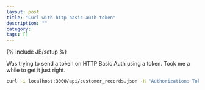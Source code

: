 ```yaml
---
layout: post
title: "Curl with http basic auth token"
description: ""
category: 
tags: []
---
```

{% include JB/setup %}

Was trying to send a token on HTTP Basic Auth using a token. Took me a while to get it just right.

```bash
curl -i localhost:3000/api/customer_records.json -H "Authorization: Token token=\"122f20851e775438d5bf283a24XXXXX\""
```


